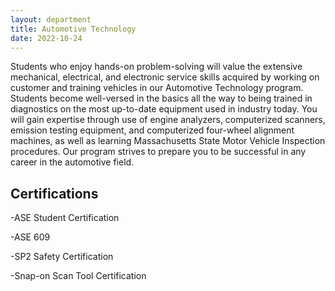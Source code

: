 ```yaml
---
layout: department
title: Automotive Technology
date: 2022-10-24
---
```

Students who enjoy hands-on problem-solving will value the extensive mechanical, electrical, and electronic service skills acquired by working on customer and training vehicles in our Automotive Technology program. Students become well-versed in the basics all the way to being trained in diagnostics on the most up-to-date equipment used in industry today. You will gain expertise through use of engine analyzers, computerized scanners, emission testing equipment, and computerized four-wheel alignment machines, as well as learning Massachusetts State Motor Vehicle Inspection procedures.  Our program strives to prepare you to be successful in any career in the automotive field.

## Certifications 
-ASE Student Certification 

-ASE 609

-SP2 Safety Certification

-Snap-on Scan Tool Certification

